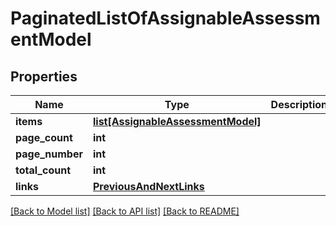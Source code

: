# PaginatedListOfAssignableAssessmentModel

## Properties
Name | Type | Description | Notes
------------ | ------------- | ------------- | -------------
**items** | [**list[AssignableAssessmentModel]**](AssignableAssessmentModel.md) |  | [optional] 
**page_count** | **int** |  | [optional] 
**page_number** | **int** |  | [optional] 
**total_count** | **int** |  | [optional] 
**links** | [**PreviousAndNextLinks**](PreviousAndNextLinks.md) |  | [optional] 

[[Back to Model list]](../README.md#documentation-for-models) [[Back to API list]](../README.md#documentation-for-api-endpoints) [[Back to README]](../README.md)


